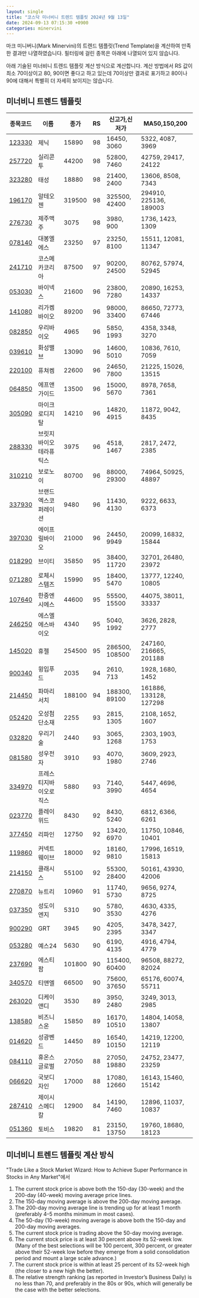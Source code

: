 ```yaml
---
layout: single
title: "코스닥 미너비니 트렌드 템플릿 2024년 9월 13일"
date: 2024-09-13 07:15:30 +0900
categories: minervini
---
```

마크 미니버니(Mark Minervini)의 트렌드 템플릿(Trend Template)을 계산하여 만족한 결과만 나열하였습니다. 필터링에 걸린 종목은 아래에 나열되어 있지 않습니다.

아래 기술된 미너비니 트렌드 템플릿 계산 방식으로 계산합니다. 계산 방법에서 RS 값이 최소 70이상이고 80, 90이면 좋다고 하고 있는데 70이상만 결과로 표기하고 80이나 90에 대해서 특별히 더 자세히 보이지는 않습니다.

## 미너비니 트렌드 템플릿

|종목코드|이름|종가|RS|신고가,신저가|MA50,150,200|
|------|---|---|--|---------|------------|
|[123330](https://finance.daum.net/quotes/A123330)|제닉|15890|98|16450, 3060|5322, 4087, 3969|
|[257720](https://finance.daum.net/quotes/A257720)|실리콘투|44200|98|52800, 7460|42759, 29417, 24122|
|[323280](https://finance.daum.net/quotes/A323280)|태성|18880|98|21400, 2400|13606, 8508, 7343|
|[196170](https://finance.daum.net/quotes/A196170)|알테오젠|319500|98|325500, 42400|294910, 225136, 189003|
|[276730](https://finance.daum.net/quotes/A276730)|제주맥주|3075|98|3980, 900|1736, 1423, 1309|
|[078140](https://finance.daum.net/quotes/A078140)|대봉엘에스|23250|97|23250, 8100|15511, 12081, 11347|
|[241710](https://finance.daum.net/quotes/A241710)|코스메카코리아|87500|97|90200, 24500|80762, 57974, 52945|
|[053030](https://finance.daum.net/quotes/A053030)|바이넥스|21600|96|23800, 7280|20890, 16253, 14337|
|[141080](https://finance.daum.net/quotes/A141080)|리가켐바이오|89200|96|98000, 33400|86650, 72773, 67446|
|[082850](https://finance.daum.net/quotes/A082850)|우리바이오|4965|96|5850, 1993|4358, 3348, 3270|
|[039610](https://finance.daum.net/quotes/A039610)|화성밸브|13090|96|14600, 5010|10836, 7610, 7059|
|[220100](https://finance.daum.net/quotes/A220100)|퓨쳐켐|22600|96|24650, 7800|21225, 15026, 13515|
|[064850](https://finance.daum.net/quotes/A064850)|에프앤가이드|13500|96|15000, 5670|8978, 7658, 7361|
|[305090](https://finance.daum.net/quotes/A305090)|마이크로디지탈|14210|96|14820, 4915|11872, 9042, 8435|
|[288330](https://finance.daum.net/quotes/A288330)|브릿지바이오테라퓨틱스|3975|96|4518, 1467|2817, 2472, 2385|
|[310210](https://finance.daum.net/quotes/A310210)|보로노이|80700|96|88000, 29300|74964, 50925, 48897|
|[337930](https://finance.daum.net/quotes/A337930)|브랜드엑스코퍼레이션|9480|96|11430, 4130|9222, 6633, 6373|
|[397030](https://finance.daum.net/quotes/A397030)|에이프릴바이오|21000|96|24450, 9949|20099, 16832, 15844|
|[018290](https://finance.daum.net/quotes/A018290)|브이티|35850|95|38400, 11720|32701, 26480, 23972|
|[071280](https://finance.daum.net/quotes/A071280)|로체시스템즈|15990|95|18400, 5470|13777, 12240, 10805|
|[107640](https://finance.daum.net/quotes/A107640)|한중엔시에스|44600|95|55500, 15500|44075, 38011, 33337|
|[246250](https://finance.daum.net/quotes/A246250)|에스엘에스바이오|4340|95|5040, 1992|3626, 2828, 2777|
|[145020](https://finance.daum.net/quotes/A145020)|휴젤|254500|95|286500, 108500|247160, 216665, 201188|
|[900340](https://finance.daum.net/quotes/A900340)|윙입푸드|2035|94|2610, 713|1928, 1680, 1452|
|[214450](https://finance.daum.net/quotes/A214450)|파마리서치|188100|94|188300, 89100|161886, 133128, 127298|
|[052420](https://finance.daum.net/quotes/A052420)|오성첨단소재|2255|93|2815, 1305|2108, 1652, 1607|
|[032820](https://finance.daum.net/quotes/A032820)|우리기술|2440|93|3065, 1268|2303, 1903, 1753|
|[081580](https://finance.daum.net/quotes/A081580)|성우전자|3910|93|4070, 1980|3609, 2923, 2746|
|[334970](https://finance.daum.net/quotes/A334970)|프레스티지바이오로직스|5880|93|7140, 3990|5447, 4696, 4654|
|[023770](https://finance.daum.net/quotes/A023770)|플레이위드|8430|92|8430, 5240|6812, 6366, 6261|
|[377450](https://finance.daum.net/quotes/A377450)|리파인|12750|92|13420, 6970|11750, 10846, 10401|
|[119860](https://finance.daum.net/quotes/A119860)|커넥트웨이브|18000|92|18160, 9810|17996, 16519, 15813|
|[214150](https://finance.daum.net/quotes/A214150)|클래시스|55100|92|55300, 28400|50161, 43930, 42006|
|[270870](https://finance.daum.net/quotes/A270870)|뉴트리|10960|91|11740, 5730|9656, 9274, 8725|
|[037350](https://finance.daum.net/quotes/A037350)|성도이엔지|5310|90|5780, 3530|4630, 4335, 4276|
|[900290](https://finance.daum.net/quotes/A900290)|GRT|3945|90|4205, 2395|3478, 3427, 3347|
|[053280](https://finance.daum.net/quotes/A053280)|예스24|5630|90|6190, 4135|4916, 4794, 4779|
|[237690](https://finance.daum.net/quotes/A237690)|에스티팜|101800|90|115400, 60400|96508, 88272, 82024|
|[340570](https://finance.daum.net/quotes/A340570)|티앤엘|66500|90|75600, 37650|65176, 60074, 55711|
|[263020](https://finance.daum.net/quotes/A263020)|디케이앤디|3530|89|3950, 2480|3249, 3013, 2985|
|[138580](https://finance.daum.net/quotes/A138580)|비즈니스온|15850|89|16170, 10510|14804, 14058, 13807|
|[014620](https://finance.daum.net/quotes/A014620)|성광벤드|14450|89|16540, 10150|14219, 12200, 12119|
|[084110](https://finance.daum.net/quotes/A084110)|휴온스글로벌|27050|88|27050, 19880|24752, 23477, 23259|
|[066620](https://finance.daum.net/quotes/A066620)|국보디자인|17000|88|17080, 12660|16143, 15460, 15142|
|[287410](https://finance.daum.net/quotes/A287410)|제이시스메디칼|12900|84|14190, 7460|12896, 11037, 10837|
|[051360](https://finance.daum.net/quotes/A051360)|토비스|19820|81|23150, 13750|19760, 18680, 18123|

## 미너비니 트렌드 템플릿 계산 방식

"Trade Like a Stock Market Wizard: How to Achieve Super Performance in Stocks in Any Market"에서

 1. The current stock price is above both the 150-day (30-week) and the 200-day (40-week) moving average price lines.
 1. The 150-day moving average is above the 200-day moving average.
 1. The 200-day moving average line is trending up for at least 1 month (preferably 4–5 months minimum in most cases).
 1. The 50-day (10-week) moving average is above both the 150-day and 200-day moving averages.
 1. The current stock price is trading above the 50-day moving average.
 1. The current stock price is at least 30 percent above its 52-week low. (Many of the best selections will be 100 percent, 300 percent, or greater above their 52-week low before they emerge from a solid consolidation period and mount a large scale advance.)
 1. The current stock price is within at least 25 percent of its 52-week high (the closer to a new high the better).
 1. The relative strength ranking (as reported in Investor’s Business Daily) is no less than 70, and preferably in the 80s or 90s, which will generally be the case with the better selections.
